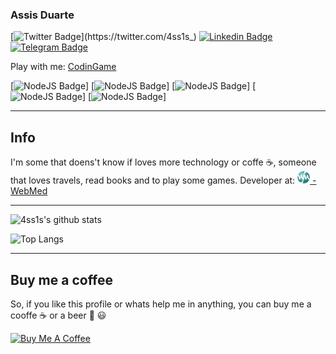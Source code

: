 ### Assis Duarte

[![Twitter Badge](https://img.shields.io/badge/-@4ss1s_-1DA1F2?style=flat-square&labelColor=1DA1F2&logo=twitter&logoColor=white&link=https://twitter.com/4ss1s_)](https://twitter.com/4ss1s_) 
[![Linkedin Badge](https://img.shields.io/badge/-Assis%20Duarte-0077B5?style=flat-square&logo=Linkedin&logoColor=white&link=https://www.linkedin.com/in/4ss1s/)](https://www.linkedin.com/in/4ss1s/)
[![Telegram Badge](https://img.shields.io/badge/-4ss1s-2CA5E0?style=flat-square&logo=Telegram&logoColor=white&link=https://www.t.me/assisduarte)](https://t.me/assisduarte)

Play with me:
[CodinGame](https://www.codingame.com/servlet/urlinvite?u=3897753)


[![NodeJS Badge](https://img.shields.io/badge/-NodeJS-339933?logo=node&style=flat-square&labelColor=339933&logoColor=white)]
[![NodeJS Badge](https://img.shields.io/badge/-React-61DAFB?logo=react&style=flat-square&labelColor=61DAFB&logoColor=white)]
[![NodeJS Badge](https://img.shields.io/badge/-Typescript-007ACC?logo=typescript&style=flat-square&labelColor=007ACC&logoColor=white)]
[![NodeJS Badge](https://img.shields.io/badge/-Javascript-F7DF1E?logo=javascript&style=flat-square&labelColor=F7DF1E&logoColor=black)]
[![NodeJS Badge](https://img.shields.io/badge/-Laravel-FF2D20?logo=laravel&style=flat-square&labelColor=FF2D20&logoColor=white)]

*********

## Info
I'm some that doens't know if loves more technology or coffe ☕️, someone that loves travels, read books and to play some games.
Developer at: <a href="https://v3.webmedbr.com"><img src="https://github.com/4SS1S/4SS1S/blob/master/assets/images/icon.png?raw=true" width="20"> - WebMed </a>

**********

![4ss1s's github stats](https://github-readme-stats.vercel.app/api?username=4ss1s&show_icons=true)

![Top Langs](https://github-readme-stats.vercel.app/api/top-langs/?username=4ss1s)

************

## Buy me a coffee

So, if you like this profile or whats help me in anything, you can buy me a cooffe ☕️ or a beer 🍺 
😃

<a href="https://www.buymeacoffee.com/4ss1s" target="_blank"><img src="https://www.buymeacoffee.com/assets/img/custom_images/orange_img.png" alt="Buy Me A Coffee" style="height: auto !important;width: auto !important;" ></a>
